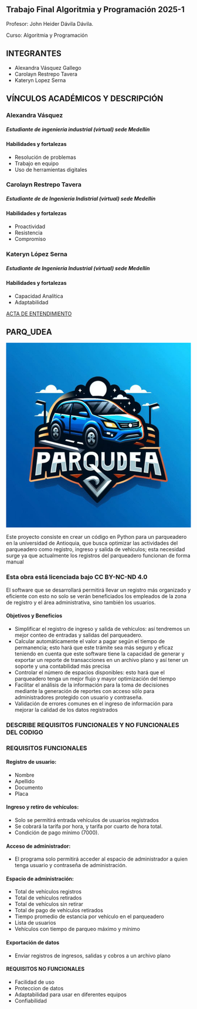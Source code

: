 ## Trabajo Final Algoritmia y Programación 2025-1
Profesor: John Heider Dávila Dávila.

Curso: Algoritmia y Programación

## INTEGRANTES
* Alexandra Vásquez Gallego
* Carolayn Restrepo Tavera
* Kateryn Lopez Serna


## VÍNCULOS ACADÉMICOS Y DESCRIPCIÓN

### Alexandra Vásquez
##### Estudiante de ingeniería industrial (virtual) sede Medellín
#### Habilidades y fortalezas
* Resolución de problemas
* Trabajo en equipo
* Uso de herramientas digitales

### Carolayn Restrepo Tavera
##### Estudiante de de Ingeniería Indistrial (virtual) sede Medellín

#### Habilidades y fortalezas
* Proactividad
* Resistencia
* Compromiso

### Kateryn López Serna
##### Estudiante de Ingeniería Industrial (virtual) sede Medellín

#### Habilidades y fortalezas
* Capacidad Analítica
* Adaptabilidad

[ACTA DE ENTENDIMIENTO](https://github.com/Alexandra-vasquez/Trabajo-final-_1/blob/main/ACTA%20DE%20ENTENDIMIENTO.pdf)





## PARQ_UDEA

![logo](_69d15de4-b5a9-44d2-ad32-344f9d5e7cf0.jpg)

Este proyecto consiste en crear un código en Python para un parqueadero en la universidad de Antioquia, que busca optimizar las actividades del parqueadero como registro, ingreso y salida de vehículos; esta necesidad surge ya que actualmente los registros del parqueadero funcionan de forma manual

### Esta obra está licenciada bajo CC BY-NC-ND 4.0
El software que se desarrollará permitirá llevar un registro más organizado y eficiente con esto no solo se verán beneficiados los empleados de la zona de registro y el área administrativa, sino también los usuarios.

#### Objetivos y Beneficios
*	Simplificar el registro de ingreso y salida de vehículos: así tendremos un mejor conteo de entradas y salidas del parqueadero.
*	Calcular automáticamente el valor a pagar según el tiempo de permanencia; esto hará que este trámite sea más seguro y eficaz teniendo en cuenta que este software tiene la capacidad de generar y exportar un reporte de transacciones en un archivo plano y así tener un soporte y una contabilidad más precisa 
*	Controlar el número de espacios disponibles:  esto hará que el parqueadero tenga un mejor flujo y mayor optimización del tiempo
*	Facilitar el análisis de la información para la toma de decisiones mediante la generación de reportes con acceso sólo para administradores protegido con usuario y contraseña.
*	Validación de errores comunes en el ingreso de información para mejorar la calidad de los datos registrados

### DESCRIBE REQUISITOS FUNCIONALES Y NO FUNCIONALES DEL CODIGO

### REQUISITOS FUNCIONALES 

#### Registro de usuario:
* Nombre
* Apellido
* Documento
* Placa

#### Ingreso y retiro de vehículos:
* Solo se permitirá entrada vehículos de usuarios registrados
* Se cobrará la tarifa por hora, y tarifa por cuarto de hora total.
* Condición de pago mínimo (7000).

#### Acceso de administrador: 
* El programa solo permitirá acceder al espacio de administrador a quien tenga usuario y contraseña de administración.

#### Espacio de administración:
* Total de vehículos registros
* Total de vehículos retirados
* Total de vehículos sin retirar
* Total de pago de vehículos retirados
* Tiempo promedio de estancia por vehículo en el parqueadero
* Lista de usuarios
* Vehículos con tiempo de parqueo máximo y mínimo

#### Exportación de datos
* Enviar registros de ingresos, salidas y cobros a un archivo plano


#### REQUISITOS NO FUNCIONALES 
* Facilidad de uso
* Proteccion de datos
* Adaptabilidad para usar en diferentes equipos
* Confiabilidad





